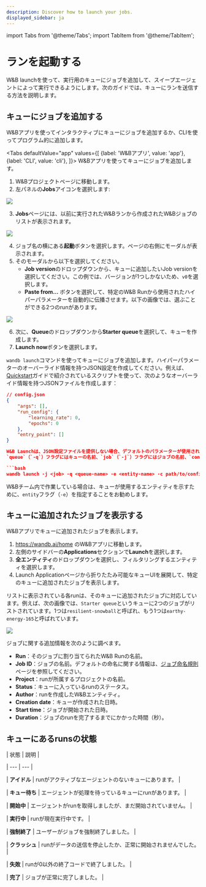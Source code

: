 ```yaml
---
description: Discover how to launch your jobs.
displayed_sidebar: ja
---
```

import Tabs from '@theme/Tabs';
import TabItem from '@theme/TabItem';

# ランを起動する

W&B launchを使って、実行用のキューにジョブを追加して、スイープエージェントによって実行できるようにします。次のガイドでは、キューにランを送信する方法を説明します。

## キューにジョブを追加する
W&Bアプリを使ってインタラクティブにキューにジョブを追加するか、CLIを使ってプログラム的に追加します。

<Tabs
  defaultValue="app"
  values={[
    {label: 'W&Bアプリ', value: 'app'},
    {label: 'CLI', value: 'cli'},
  ]}>
  <TabItem value="app">
W&Bアプリを使ってキューにジョブを追加します。

1. W&Bプロジェクトページに移動します。
2. 左パネルの**Jobs**アイコンを選択します:

![](/images/launch/project_jobs_tab_gs.png)

3. **Jobs**ページには、以前に実行されたW&Bランから作成されたW&Bジョブのリストが表示されます。

![](/images/launch/view_jobs.png)

4. ジョブ名の横にある**起動**ボタンを選択します。ページの右側にモーダルが表示されます。
5. そのモーダルから以下を選択してください。
    * **Job version**のドロップダウンから、キューに追加したいJob versionを選択してください。この例では、バージョンが1つしかないため、`v0`を選択します。
    * **Paste from…** ボタンを選択して、特定のW&B Runから使用されたハイパーパラメーターを自動的に伝播させます。以下の画像では、選ぶことができる2つのrunがあります。

![](/images/launch/create_starter_queue_gs.png)

6. 次に、**Queue**のドロップダウンから**Starter queue**を選択して、キューを作成します。
7. **Launch now**ボタンを選択します。


  </TabItem>
    <TabItem value="cli">

`wandb launch`コマンドを使ってキューにジョブを追加します。ハイパーパラメーターのオーバーライド情報を持つJSON設定を作成してください。例えば、[Quickstart](./quickstart.md)ガイドで紹介されているスクリプトを使って、次のようなオーバーライド情報を持つJSONファイルを作成します：

```json
// config.json
{
    "args": [],
    "run_config": {
        "learning_rate": 0,
        "epochs": 0
    },
    "entry_point": []
}

W&B Launchは、JSON設定ファイルを提供しない場合、デフォルトのパラメーターが使用されます。
`queue`（`-q`）フラグにはキューの名前、`job`（`-j`）フラグにはジョブの名前、`config`（`-c`）フラグには設定ファイルへのパスを指定してください。

```bash
wandb launch -j <job> -q <queue-name> -e <entity-name> -c path/to/config.json
```

W&Bチーム内で作業している場合は、キューが使用するエンティティを示すために、`entity`フラグ（`-e`）を指定することをお勧めします。

  </TabItem>
</Tabs>

## キューに追加されたジョブを表示する
W&Bアプリでキューに追加されたジョブを表示します。

1. https://wandb.ai/home のW&Bアプリに移動します。
2. 左側のサイドバーの**Applications**セクションで**Launch**を選択します。
3. **全エンティティ**のドロップダウンを選択し、フィルタリングするエンティティを選択します。
4. Launch Applicationページから折りたたみ可能なキューUIを展開して、特定のキューに追加されたジョブを表示します。

リストに表示されている各runは、そのキューに追加されたジョブに対応しています。例えば、次の画像では、`Starter queue`というキューに2つのジョブがリストされています。1つは`resilient-snowball`と呼ばれ、もう1つは`earthy-energy-165`と呼ばれています。

![](/images/launch/launch_jobs_status.png)

ジョブに関する追加情報を次のように調べます。
   - **Run**：そのジョブに割り当てられたW&B Runの名前。
   - **Job ID**：ジョブの名前。デフォルトの命名に関する情報は、[ジョブ命名規則](create-job#job-naming-conventions)ページを参照してください。
   - **Project**：runが所属するプロジェクトの名前。
   - **Status**：キューに入っているrunのステータス。
   - **Author**：runを作成したW&Bエンティティ。
   - **Creation date**：キューが作成された日時。
   - **Start time**：ジョブが開始された日時。
   - **Duration**：ジョブのrunを完了するまでにかかった時間（秒）。
## キューにあるrunsの状態



| 状態 | 説明 |

| --- | --- |

| **アイドル** | runがアクティブなエージェントのないキューにあります。 |

| **キュー待ち** | エージェントが処理を待っているキューにrunがあります。 |

| **開始中** | エージェントがrunを取得しましたが、まだ開始されていません。 |

| **実行中** | runが現在実行中です。 |

| **強制終了** | ユーザーがジョブを強制終了しました。 |

| **クラッシュ** | runがデータの送信を停止したか、正常に開始されませんでした。 |

| **失敗** | runが0以外の終了コードで終了しました。 |

| **完了** | ジョブが正常に完了しました。 |